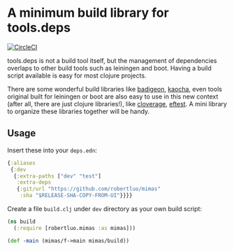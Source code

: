 # A minimum build library for tools.deps

[![CircleCI](https://circleci.com/gh/robertluo/mimas.svg?style=svg)](https://circleci.com/gh/robertluo/mimas)

tools.deps is not a build tool itself, but the management of dependencies overlaps to other build tools such as leiningen and boot. Having a build script available is easy for most clojure projects.

There are some wonderful build libraries like [badigeon](https://github.com/EwenG/badigeon/tree/master/src/badigeon), [kaocha](https://github.com/lambdaisland/kaocha), even tools original built for leiningen or boot are also easy to use in this new context (after all, there are just clojure libraries!), like [cloverage](https://github.com/cloverage/cloverage), [eftest](https://github.com/weavejester/eftest). A mini library to organize these libraries together will be handy.

## Usage

Insert these into your `deps.edn`:

```clojure
{:aliases
 {:dev
  {:extra-paths ["dev" "test"]
   :extra-deps
   {:git/url "https://github.com/robertluo/mimas"
    :sha "$RELEASE-SHA-COPY-FROM-UI"}}}}
```

Create a file `build.clj` under `dev` directory as your own build script:

```clojure
(ns build
  (:require [robertluo.mimas :as mimas]))

(def -main (mimas/f->main mimas/build))
```
